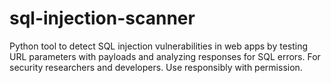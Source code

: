 # sql-injection-scanner
Python tool to detect SQL injection vulnerabilities in web apps by testing URL parameters with payloads and analyzing responses for SQL errors. For security researchers and developers. Use responsibly with permission.
